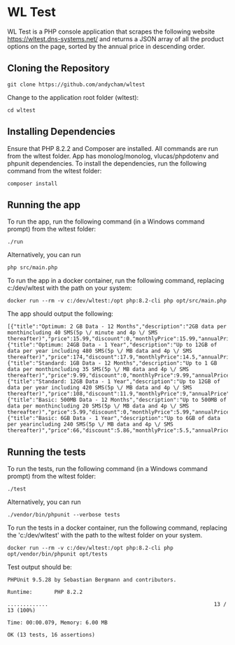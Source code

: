 # WL Test

WL Test is a PHP console application that scrapes the following website
https://wltest.dns-systems.net/ 
and returns a JSON array of all the product options on the page, sorted by the annual price in descending order.

## Cloning the Repository
```
git clone https://github.com/andycham/wltest
```
Change to the application root folder (wltest):
```
cd wltest
```

## Installing Dependencies

Ensure that PHP 8.2.2 and Composer are installed.
All commands are run from the wltest folder.
App has monolog/monolog, vlucas/phpdotenv and phpunit dependencies.
To install the dependencies, run the following command from the wltest folder:
```
composer install
```

## Running the app

To run the app, run the following command (in a Windows command prompt) from the wltest folder:
```
./run
```
Alternatively, you can run
```
php src/main.php
```
To run the app in a docker container, run the following command, replacing c:/dev/wltest with the path on your system:
```
docker run --rm -v c:/dev/wltest:/opt php:8.2-cli php opt/src/main.php
```
The app should output the following:
```
[{"title":"Optimum: 2 GB Data - 12 Months","description":"2GB data per monthincluding 40 SMS(5p \/ minute and 4p \/ SMS thereafter)","price":15.99,"discount":0,"monthlyPrice":15.99,"annualPrice":191.88},{"title":"Optimum: 24GB Data - 1 Year","description":"Up to 12GB of data per year including 480 SMS(5p \/ MB data and 4p \/ SMS thereafter)","price":174,"discount":17.9,"monthlyPrice":14.5,"annualPrice":174},{"title":"Standard: 1GB Data - 12 Months","description":"Up to 1 GB data per monthincluding 35 SMS(5p \/ MB data and 4p \/ SMS thereafter)","price":9.99,"discount":0,"monthlyPrice":9.99,"annualPrice":119.88},{"title":"Standard: 12GB Data - 1 Year","description":"Up to 12GB of data per year including 420 SMS(5p \/ MB data and 4p \/ SMS thereafter)","price":108,"discount":11.9,"monthlyPrice":9,"annualPrice":108},{"title":"Basic: 500MB Data - 12 Months","description":"Up to 500MB of data per monthincluding 20 SMS(5p \/ MB data and 4p \/ SMS thereafter)","price":5.99,"discount":0,"monthlyPrice":5.99,"annualPrice":71.88},{"title":"Basic: 6GB Data - 1 Year","description":"Up to 6GB of data per yearincluding 240 SMS(5p \/ MB data and 4p \/ SMS thereafter)","price":66,"discount":5.86,"monthlyPrice":5.5,"annualPrice":66}]
```

## Running the tests

To run the tests, run the following command (in a Windows command prompt) from the wltest folder:
```
./test
```
Alternatively, you can run
```
./vendor/bin/phpunit --verbose tests
```
To run the tests in a docker container, run the following command, replacing the 'c:/dev/wltest' with the path to the wltest folder on your system.
```
docker run --rm -v c:/dev/wltest:/opt php:8.2-cli php opt/vendor/bin/phpunit opt/tests
```
Test output should be:
```
PHPUnit 9.5.28 by Sebastian Bergmann and contributors.

Runtime:       PHP 8.2.2

.............                                                     13 / 13 (100%)

Time: 00:00.079, Memory: 6.00 MB

OK (13 tests, 16 assertions)
```
